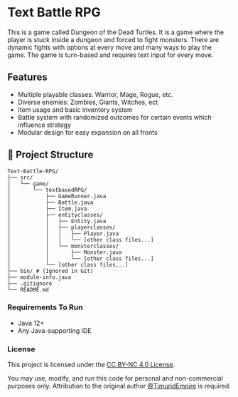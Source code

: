 # Text Battle RPG

This is a game called Dungeon of the Dead Turtles. It is a game where the player is stuck inside a dungeon and forced to fight monsters. There are dynamic fights with options at every move and many ways to play the game. The game is turn-based and requires text input for every move.
## Features

- Multiple playable classes: Warrior, Mage, Rogue, etc.
- Diverse enemies: Zombies, Giants, Witches, ect
- Item usage and basic inventory system
- Battle system with randomized outcomes for certain events which influence strategy
- Modular design for easy expansion on all fronts

## 📁 Project Structure

```
Text-Battle-RPG/
├── src/
│   └── game/
│       └── textbasedRPG/
│           ├── GameRunner.java
│           ├── Battle.java
│           ├── Item.java
│           ├── entityclasses/
│           │   ├── Entity.java
│           │   ├── playerclasses/
│           │   │   ├── Player.java
│           │   │   └── [other class files...]
│           │   └── monsterclasses/
│           │       ├── Monster.java
│           │       └── [other class files...]
│           └── [other class files...]
├── bin/ # (Ignored in Git)
├── module-info.java
├── .gitignore
└── README.md
```

### Requirements To Run
- Java 12+
- Any Java-supporting IDE

### License

This project is licensed under the [CC BY-NC 4.0 License](https://creativecommons.org/licenses/by-nc/4.0/).

You may use, modify, and run this code for personal and non-commercial purposes only. Attribution to the original author [@TimuridEmpire](https://github.com/TimuridEmpire) is required.


